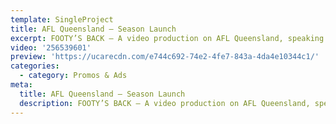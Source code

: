 ```yaml
---
template: SingleProject
title: AFL Queensland – Season Launch
excerpt: FOOTY’S BACK – A video production on AFL Queensland, speaking with players about their personal experiences and why they love to play footy.
video: '256539601'
preview: 'https://ucarecdn.com/e744c692-74e2-4fe7-843a-4da4e10344c1/'
categories:
  - category: Promos & Ads
meta:
  title: AFL Queensland – Season Launch
  description: FOOTY’S BACK – A video production on AFL Queensland, speaking with players about their personal experiences and why they love to play footy.
---
```

